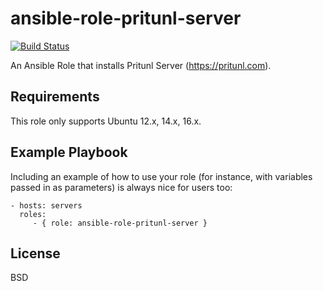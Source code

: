 ansible-role-pritunl-server
=========
[![Build Status](https://travis-ci.org/jugatsu/ansible-role-pritunl-server.svg?branch=master)](https://travis-ci.org/jugatsu/ansible-role-pritunl-server)

An Ansible Role that installs Pritunl Server (https://pritunl.com).

Requirements
------------

This role only supports Ubuntu 12.x, 14.x, 16.x.

Example Playbook
----------------

Including an example of how to use your role (for instance, with variables passed in as parameters) is always nice for users too:

    - hosts: servers
      roles:
         - { role: ansible-role-pritunl-server }

License
-------

BSD
